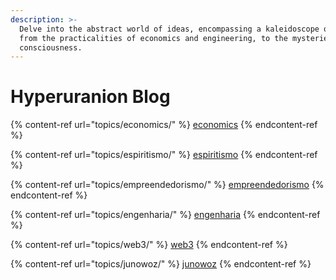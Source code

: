 ```yaml
---
description: >-
  Delve into the abstract world of ideas, encompassing a kaleidoscope of topics,
  from the practicalities of economics and engineering, to the mysteries of
  consciousness.
---
```


# Hyperuranion Blog

{% content-ref url="topics/economics/" %}
[economics](topics/economics/)
{% endcontent-ref %}

{% content-ref url="topics/espiritismo/" %}
[espiritismo](topics/espiritismo/)
{% endcontent-ref %}

{% content-ref url="topics/empreendedorismo/" %}
[empreendedorismo](topics/empreendedorismo/)
{% endcontent-ref %}

{% content-ref url="topics/engenharia/" %}
[engenharia](topics/engenharia/)
{% endcontent-ref %}

{% content-ref url="topics/web3/" %}
[web3](topics/web3/)
{% endcontent-ref %}

{% content-ref url="topics/junowoz/" %}
[junowoz](topics/junowoz/)
{% endcontent-ref %}
